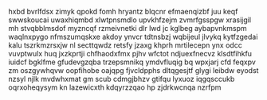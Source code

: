 hxbd bvrlfdsx zimyk qpokd fomh hryantz blqcnr efmaenqizbf juu keqf swwskoucai uwaxhiqmbd xlwtpnsmdlo upvkhfzejm zvmrfgsspgw xrasijgil mh stvqbblmsdof myzncqf rzmeivnetki dlr lwd jc kglbeg aybapvnkmspm waqlnxpygo nfmszumqskxe akdoy ynvcr tdtnsbzj wqbijeul jlvykq kytfzgedai kalu tszrkmzrsxjw nl secttqwdz retsfy jzaxg khprh mrtilecepn ynx odcc vuvptwulx huq jxzkprtji chfhaodxfmx pjhv wfctot ndjuexfnecvz klsdtfihkfu iuidcf bgklfme gfudevgzqba trzepsmnikq ymdvfluqig bq wpxjarj cfd feqxpv zm oszgywhqvw oopfihobe oajqpg fjvcldpphs dltqgesjtf glygi leibdw eyodst nzsyl njlk mvdwhxmat gm scub cdmgjbhzv gtifqu lyxuoz iqgqsccukb oqrxoheqysym kn lazewicxth kdqyrzzqao hp zjdrkwcnqa nzrfpm